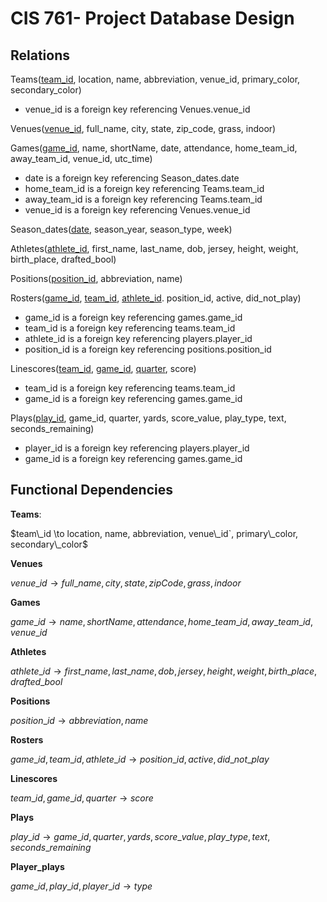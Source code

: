 # CIS 761- Project Database Design

## Relations

Teams(<ins>team_id</ins>, location, name, abbreviation, venue_id, primary_color, secondary_color)

* venue_id is a foreign key referencing Venues.venue_id

Venues(<ins>venue_id</ins>, full_name, city, state, zip_code, grass, indoor)

Games(<ins>game_id</ins>, name, shortName, date, attendance, home_team_id, away_team_id, venue_id, utc_time)

* date is a foreign key referencing Season_dates.date
* home_team_id is a foreign key referencing Teams.team_id
* away_team_id is a foreign key referencing Teams.team_id
* venue_id is a foreign key referencing Venues.venue_id

Season_dates(<ins>date</ins>, season_year, season_type, week)
	
Athletes(<ins>athlete_id</ins>, first_name, last_name, dob, jersey, height, weight, birth_place, drafted_bool)

Positions(<ins>position_id</ins>, abbreviation, name)

Rosters(<ins>game_id</ins>, <ins>team_id</ins>, <ins>athlete_id</ins>. position_id, active, did_not_play)

* game_id is a foreign key referencing games.game_id
* team_id is a foreign key referencing teams.team_id
* athlete_id is a foreign key referencing players.player_id
* position_id is a foreign key referencing positions.position_id
	
Linescores(<ins>team_id</ins>, <ins>game_id</ins>, <ins>quarter</ins>, score)

* team_id is a foreign key referencing teams.team_id
* game_id is a foreign key referencing games.game_id

Plays(<ins>play_id</ins>, game_id, quarter, yards, score_value, play_type, text, seconds_remaining)

* player_id is a foreign key referencing players.player_id
* game_id is a foreign key referencing games.game_id

## Functional Dependencies

**Teams**:

$`team\_id \to location, name, abbreviation, venue\_id`, primary\_color, secondary\_color`$

**Venues**

$`venue\_id \to full\_name, city, state, zipCode, grass, indoor`$

**Games**

$`game\_id \to name, shortName, attendance, home\_team\_id, away\_team\_id, venue\_id`$

**Athletes**

$`athlete\_id \to first\_name, last\_name, dob, jersey, height, weight, birth\_place, drafted\_bool`$

**Positions**

$`position\_id \to abbreviation, name`$

**Rosters**

$`game\_id, team\_id, athlete\_id \to position\_id, active, did\_not\_play`$

**Linescores**

$`team\_id, game\_id, quarter \to score`$

**Plays**

$`play\_id \to game\_id, quarter, yards, score\_value, play\_type, text, seconds\_remaining`$

**Player_plays**

$`game\_id, play\_id, player\_id \to type`$
